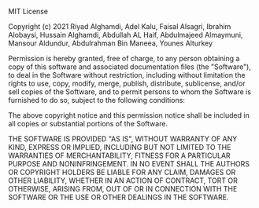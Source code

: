 MIT License

Copyright (c) 2021 Riyad Alghamdi, Adel Kalu, Faisal Alsagri, Ibrahim Alobaysi, Hussain Alghamdi, Abdullah AL Haif, Abdulmajeed Almaymuni, Mansour Aldundur, Abdulrahman Bin Maneea, Younes Alturkey

Permission is hereby granted, free of charge, to any person obtaining a copy of this software and associated documentation files (the "Software"), to deal in the Software without restriction, including without limitation the rights to use, copy, modify, merge, publish, distribute, sublicense, and/or sell copies of the Software, and to permit persons to whom the Software is furnished to do so, subject to the following conditions:

The above copyright notice and this permission notice shall be included in all copies or substantial portions of the Software.

THE SOFTWARE IS PROVIDED "AS IS", WITHOUT WARRANTY OF ANY KIND, EXPRESS OR IMPLIED, INCLUDING BUT NOT LIMITED TO THE WARRANTIES OF MERCHANTABILITY, FITNESS FOR A PARTICULAR PURPOSE AND NONINFRINGEMENT. IN NO EVENT SHALL THE AUTHORS OR COPYRIGHT HOLDERS BE LIABLE FOR ANY CLAIM, DAMAGES OR OTHER LIABILITY, WHETHER IN AN ACTION OF CONTRACT, TORT OR OTHERWISE, ARISING FROM, OUT OF OR IN CONNECTION WITH THE SOFTWARE OR THE USE OR OTHER DEALINGS IN THE SOFTWARE.